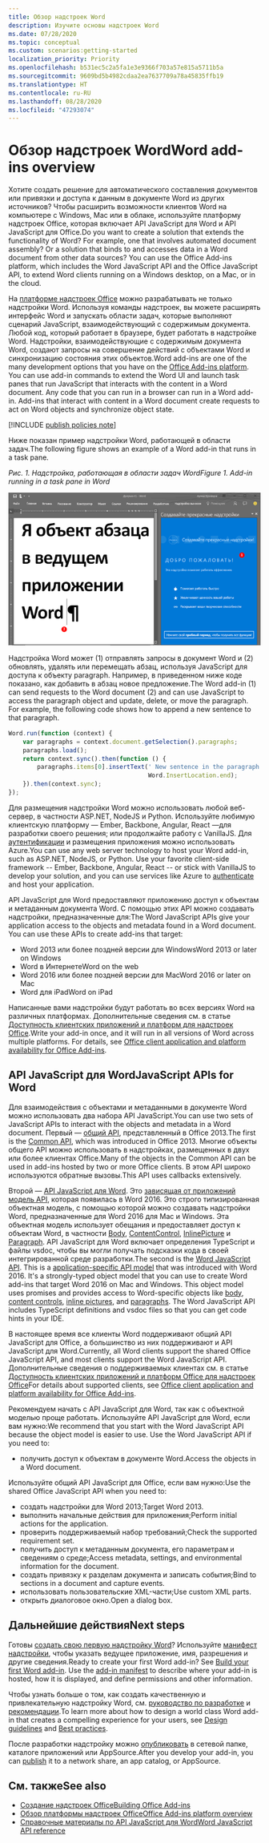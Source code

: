 ```yaml
---
title: Обзор надстроек Word
description: Изучите основы надстроек Word
ms.date: 07/28/2020
ms.topic: conceptual
ms.custom: scenarios:getting-started
localization_priority: Priority
ms.openlocfilehash: b531ec5c2a5fa1e3e9366f703a57e815a5711b5a
ms.sourcegitcommit: 9609bd5b4982cdaa2ea7637709a78a45835ffb19
ms.translationtype: HT
ms.contentlocale: ru-RU
ms.lasthandoff: 08/28/2020
ms.locfileid: "47293074"
---
```

# <a name="word-add-ins-overview"></a><span data-ttu-id="910b1-103">Обзор надстроек Word</span><span class="sxs-lookup"><span data-stu-id="910b1-103">Word add-ins overview</span></span>

<span data-ttu-id="910b1-p101">Хотите создать решение для автоматического составления документов или привязки и доступа к данным в документе Word из других источников? Чтобы расширить возможности клиентов Word на компьютере с Windows, Mac или в облаке, используйте платформу надстроек Office, которая включает API JavaScript для Word и API JavaScript для Office.</span><span class="sxs-lookup"><span data-stu-id="910b1-p101">Do you want to create a solution that extends the functionality of Word? For example, one that involves automated document assembly? Or a solution that binds to and accesses data in a Word document from other data sources? You can use the Office Add-ins platform, which includes the Word JavaScript API and the Office JavaScript API, to extend Word clients running on a Windows desktop, on a Mac, or in the cloud.</span></span>

<span data-ttu-id="910b1-p102">На [платформе надстроек Office](../overview/office-add-ins.md) можно разрабатывать не только надстройки Word. Используя команды надстроек, вы можете расширять интерфейс Word и запускать области задач, которые выполняют сценарий JavaScript, взаимодействующий с содержимым документа. Любой код, который работает в браузере, будет работать в надстройке Word. Надстройки, взаимодействующие с содержимым документа Word, создают запросы на совершение действий с объектами Word и синхронизацию состояния этих объектов.</span><span class="sxs-lookup"><span data-stu-id="910b1-p102">Word add-ins are one of the many development options that you have on the [Office Add-ins platform](../overview/office-add-ins.md). You can use add-in commands to extend the Word UI and launch task panes that run JavaScript that interacts with the content in a Word document. Any code that you can run in a browser can run in a Word add-in. Add-ins that interact with content in a Word document create requests to act on Word objects and synchronize object state.</span></span>

[!INCLUDE [publish policies note](../includes/note-publish-policies.md)]

<span data-ttu-id="910b1-112">Ниже показан пример надстройки Word, работающей в области задач.</span><span class="sxs-lookup"><span data-stu-id="910b1-112">The following figure shows an example of a Word add-in that runs in a task pane.</span></span>

<span data-ttu-id="910b1-113">*Рис. 1. Надстройка, работающая в области задач Word*</span><span class="sxs-lookup"><span data-stu-id="910b1-113">*Figure 1. Add-in running in a task pane in Word*</span></span>

![Надстройка, работающая в области задач Word](../images/word-add-in-show-host-client.png)

<span data-ttu-id="910b1-p103">Надстройка Word может (1) отправлять запросы в документ Word и (2) обновлять, удалять или перемещать абзац, используя JavaScript для доступа к объекту paragraph. Например, в приведенном ниже коде показано, как добавить в абзац новое предложение.</span><span class="sxs-lookup"><span data-stu-id="910b1-p103">The Word add-in (1) can send requests to the Word document (2) and can use JavaScript to access the paragraph object and update, delete, or move the paragraph. For example, the following code shows how to append a new sentence to that paragraph.</span></span>

```js
Word.run(function (context) {
    var paragraphs = context.document.getSelection().paragraphs;
    paragraphs.load();
    return context.sync().then(function () {
        paragraphs.items[0].insertText(' New sentence in the paragraph.',
                                       Word.InsertLocation.end);
    }).then(context.sync);
});

```

<span data-ttu-id="910b1-p104">Для размещения надстройки Word можно использовать любой веб-сервер, в частности ASP.NET, NodeJS и Python. Используйте любимую клиентскую платформу — Ember, Backbone, Angular, React —для разработки своего решения; или продолжайте работу с VanillaJS. Для [аутентификации](../develop/overview-authn-authz.md) и размещения приложения можно использовать Azure.</span><span class="sxs-lookup"><span data-stu-id="910b1-p104">You can use any web server technology to host your Word add-in, such as ASP.NET, NodeJS, or Python. Use your favorite client-side framework -- Ember, Backbone, Angular, React -- or stick with VanillaJS to develop your solution, and you can use services like Azure to [authenticate](../develop/overview-authn-authz.md) and host your application.</span></span>

<span data-ttu-id="910b1-p105">API JavaScript для Word предоставляют приложению доступ к объектам и метаданным документа Word. С помощью этих API можно создавать надстройки, предназначенные для:</span><span class="sxs-lookup"><span data-stu-id="910b1-p105">The Word JavaScript APIs give your application access to the objects and metadata found in a Word document. You can use these APIs to create add-ins that target:</span></span>

* <span data-ttu-id="910b1-121">Word 2013 или более поздней версии для Windows</span><span class="sxs-lookup"><span data-stu-id="910b1-121">Word 2013 or later on Windows</span></span>
* <span data-ttu-id="910b1-122">Word в Интернете</span><span class="sxs-lookup"><span data-stu-id="910b1-122">Word on the web</span></span>
* <span data-ttu-id="910b1-123">Word 2016 или более поздней версии для Mac</span><span class="sxs-lookup"><span data-stu-id="910b1-123">Word 2016 or later on Mac</span></span>
* <span data-ttu-id="910b1-124">Word для iPad</span><span class="sxs-lookup"><span data-stu-id="910b1-124">Word on iPad</span></span>

<span data-ttu-id="910b1-p106">Написанные вами надстройки будут работать во всех версиях Word на различных платформах. Дополнительные сведения см. в статье [Доступность клиентских приложений и платформ для надстроек Office](../overview/office-add-in-availability.md).</span><span class="sxs-lookup"><span data-stu-id="910b1-p106">Write your add-in once, and it will run in all versions of Word across multiple platforms. For details, see [Office client application and platform availability for Office Add-ins](../overview/office-add-in-availability.md).</span></span>

## <a name="javascript-apis-for-word"></a><span data-ttu-id="910b1-127">API JavaScript для Word</span><span class="sxs-lookup"><span data-stu-id="910b1-127">JavaScript APIs for Word</span></span>

<span data-ttu-id="910b1-128">Для взаимодействия с объектами и метаданными в документе Word можно использовать два набора API JavaScript.</span><span class="sxs-lookup"><span data-stu-id="910b1-128">You can use two sets of JavaScript APIs to interact with the objects and metadata in a Word document.</span></span> <span data-ttu-id="910b1-129">Первый — [общий API](/javascript/api/office), представленный в Office 2013.</span><span class="sxs-lookup"><span data-stu-id="910b1-129">The first is the [Common API](/javascript/api/office), which was introduced in Office 2013.</span></span> <span data-ttu-id="910b1-130">Многие объекты общего API можно использовать в надстройках, размещенных в двух или более клиентах Office.</span><span class="sxs-lookup"><span data-stu-id="910b1-130">Many of the objects in the Common API can be used in add-ins hosted by two or more Office clients.</span></span> <span data-ttu-id="910b1-131">В этом API широко используются обратные вызовы.</span><span class="sxs-lookup"><span data-stu-id="910b1-131">This API uses callbacks extensively.</span></span>

<span data-ttu-id="910b1-p108">Второй — [API JavaScript для Word](/javascript/api/word). Это [зависящая от приложений модель API](../develop/application-specific-api-model.md), которая появилась в Word 2016. Это строго типизированная объектная модель, с помощью которой можно создавать надстройки Word, предназначенные для Word 2016 для Mac и Windows. Эта объектная модель использует обещания и предоставляет доступ к объектам Word, в частности [Body](/javascript/api/word/word.body), [ContentControl](/javascript/api/word/word.contentcontrol), [InlinePicture](/javascript/api/word/word.inlinepicture) и [Paragraph](/javascript/api/word/word.paragraph). API JavaScript для Word включает определения TypeScript и файлы vsdoc, чтобы вы могли получать подсказки кода в своей интегрированной среде разработки.</span><span class="sxs-lookup"><span data-stu-id="910b1-p108">The second is the [Word JavaScript API](/javascript/api/word). This is a [application-specific API model](../develop/application-specific-api-model.md) that was introduced with Word 2016. It's a strongly-typed object model that you can use to create Word add-ins that target Word 2016 on Mac and Windows. This object model uses promises and provides access to Word-specific objects like [body](/javascript/api/word/word.body), [content controls](/javascript/api/word/word.contentcontrol), [inline pictures](/javascript/api/word/word.inlinepicture), and [paragraphs](/javascript/api/word/word.paragraph). The Word JavaScript API includes TypeScript definitions and vsdoc files so that you can get code hints in your IDE.</span></span>

<span data-ttu-id="910b1-137">В настоящее время все клиенты Word поддерживают общий API JavaScript для Office, а большинство из них поддерживают и API JavaScript для Word.</span><span class="sxs-lookup"><span data-stu-id="910b1-137">Currently, all Word clients support the shared Office JavaScript API, and most clients support the Word JavaScript API.</span></span> <span data-ttu-id="910b1-138">Дополнительные сведения о поддерживаемых клиентах см. в статье [Доступность клиентских приложений и платформ Office для надстроек Office](../overview/office-add-in-availability.md)</span><span class="sxs-lookup"><span data-stu-id="910b1-138">For details about supported clients, see [Office client application and platform availability for Office Add-ins](../overview/office-add-in-availability.md).</span></span>

<span data-ttu-id="910b1-p110">Рекомендуем начать с API JavaScript для Word, так как с объектной моделью проще работать. Используйте API JavaScript для Word, если вам нужно:</span><span class="sxs-lookup"><span data-stu-id="910b1-p110">We recommend that you start with the Word JavaScript API because the object model is easier to use. Use the Word JavaScript API if you need to:</span></span>

* <span data-ttu-id="910b1-141">получить доступ к объектам в документе Word.</span><span class="sxs-lookup"><span data-stu-id="910b1-141">Access the objects in a Word document.</span></span>

<span data-ttu-id="910b1-142">Используйте общий API JavaScript для Office, если вам нужно:</span><span class="sxs-lookup"><span data-stu-id="910b1-142">Use the shared Office JavaScript API when you need to:</span></span>

* <span data-ttu-id="910b1-143">создать надстройки для Word 2013;</span><span class="sxs-lookup"><span data-stu-id="910b1-143">Target Word 2013.</span></span>
* <span data-ttu-id="910b1-144">выполнить начальные действия для приложения;</span><span class="sxs-lookup"><span data-stu-id="910b1-144">Perform initial actions for the application.</span></span>
* <span data-ttu-id="910b1-145">проверить поддерживаемый набор требований;</span><span class="sxs-lookup"><span data-stu-id="910b1-145">Check the supported requirement set.</span></span>
* <span data-ttu-id="910b1-146">получить доступ к метаданным документа, его параметрам и сведениям о среде;</span><span class="sxs-lookup"><span data-stu-id="910b1-146">Access metadata, settings, and environmental information for the document.</span></span>
* <span data-ttu-id="910b1-147">создать привязку к разделам документа и записать события;</span><span class="sxs-lookup"><span data-stu-id="910b1-147">Bind to sections in a document and capture events.</span></span>
* <span data-ttu-id="910b1-148">использовать пользовательские XML-части;</span><span class="sxs-lookup"><span data-stu-id="910b1-148">Use custom XML parts.</span></span>
* <span data-ttu-id="910b1-149">открыть диалоговое окно.</span><span class="sxs-lookup"><span data-stu-id="910b1-149">Open a dialog box.</span></span>

## <a name="next-steps"></a><span data-ttu-id="910b1-150">Дальнейшие действия</span><span class="sxs-lookup"><span data-stu-id="910b1-150">Next steps</span></span>

<span data-ttu-id="910b1-p111">Готовы [создать свою первую надстройку Word](word-add-ins.md)? Используйте [манифест надстройки](../develop/add-in-manifests.md), чтобы указать ведущее приложение, имя, разрешения и другие сведения.</span><span class="sxs-lookup"><span data-stu-id="910b1-p111">Ready to create your first Word add-in? See [Build your first Word add-in](word-add-ins.md). Use the [add-in manifest](../develop/add-in-manifests.md) to describe where your add-in is hosted, how it is displayed, and define permissions and other information.</span></span>

<span data-ttu-id="910b1-154">Чтобы узнать больше о том, как создать качественную и привлекательную надстройку Word, см. [руководство по разработке](../design/add-in-design.md) и [рекомендации](../concepts/add-in-development-best-practices.md).</span><span class="sxs-lookup"><span data-stu-id="910b1-154">To learn more about how to design a world class Word add-in that creates a compelling experience for your users, see [Design guidelines](../design/add-in-design.md) and [Best practices](../concepts/add-in-development-best-practices.md).</span></span>

<span data-ttu-id="910b1-155">После разработки надстройку можно [опубликовать](../publish/publish.md) в сетевой папке, каталоге приложений или AppSource.</span><span class="sxs-lookup"><span data-stu-id="910b1-155">After you develop your add-in, you can [publish](../publish/publish.md) it to a network share, an app catalog, or AppSource.</span></span>

## <a name="see-also"></a><span data-ttu-id="910b1-156">См. также</span><span class="sxs-lookup"><span data-stu-id="910b1-156">See also</span></span>

* [<span data-ttu-id="910b1-157">Создание надстроек Office</span><span class="sxs-lookup"><span data-stu-id="910b1-157">Building Office Add-ins</span></span>](../overview/office-add-ins-fundamentals.md)
* [<span data-ttu-id="910b1-158">Обзор платформы надстроек Office</span><span class="sxs-lookup"><span data-stu-id="910b1-158">Office Add-ins platform overview</span></span>](../overview/office-add-ins.md)
* [<span data-ttu-id="910b1-159">Справочные материалы по API JavaScript для Word</span><span class="sxs-lookup"><span data-stu-id="910b1-159">Word JavaScript API reference</span></span>](../reference/overview/word-add-ins-reference-overview.md)

